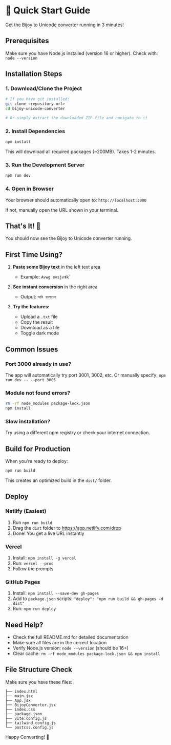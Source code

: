 # 🚀 Quick Start Guide

Get the Bijoy to Unicode converter running in 3 minutes!

## Prerequisites
Make sure you have Node.js installed (version 16 or higher).
Check with: `node --version`

## Installation Steps

### 1. Download/Clone the Project
```bash
# If you have git installed:
git clone <repository-url>
cd bijoy-unicode-converter

# Or simply extract the downloaded ZIP file and navigate to it
```

### 2. Install Dependencies
```bash
npm install
```
This will download all required packages (~200MB). Takes 1-2 minutes.

### 3. Run the Development Server
```bash
npm run dev
```

### 4. Open in Browser
Your browser should automatically open to: `http://localhost:3000`

If not, manually open the URL shown in your terminal.

## That's It! 🎉

You should now see the Bijoy to Unicode converter running.

## First Time Using?

1. **Paste some Bijoy text** in the left text area
   - Example: `Avwg evsjv‡`k` 
   
2. **See instant conversion** in the right area
   - Output: `আমি বাংলাদেশ`

3. **Try the features:**
   - Upload a `.txt` file
   - Copy the result
   - Download as a file
   - Toggle dark mode

## Common Issues

### Port 3000 already in use?
The app will automatically try port 3001, 3002, etc.
Or manually specify: `npm run dev -- --port 3005`

### Module not found errors?
```bash
rm -rf node_modules package-lock.json
npm install
```

### Slow installation?
Try using a different npm registry or check your internet connection.

## Build for Production

When you're ready to deploy:
```bash
npm run build
```
This creates an optimized build in the `dist/` folder.

## Deploy

### Netlify (Easiest)
1. Run `npm run build`
2. Drag the `dist` folder to https://app.netlify.com/drop
3. Done! You get a live URL instantly

### Vercel
1. Install: `npm install -g vercel`
2. Run: `vercel --prod`
3. Follow the prompts

### GitHub Pages
1. Install: `npm install --save-dev gh-pages`
2. Add to `package.json` scripts: `"deploy": "npm run build && gh-pages -d dist"`
3. Run: `npm run deploy`

## Need Help?

- Check the full README.md for detailed documentation
- Make sure all files are in the correct location
- Verify Node.js version: `node --version` (should be 16+)
- Clear cache: `rm -rf node_modules package-lock.json && npm install`

## File Structure Check

Make sure you have these files:
```
├── index.html
├── main.jsx
├── App.jsx
├── BijoyConverter.jsx
├── index.css
├── package.json
├── vite.config.js
├── tailwind.config.js
└── postcss.config.js
```

Happy Converting! 🎉
